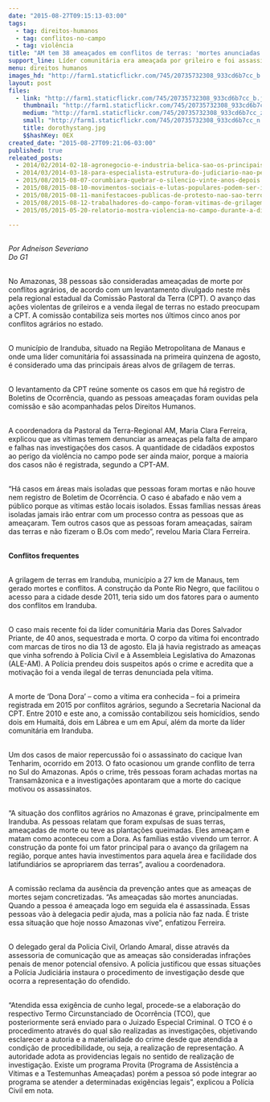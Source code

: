 ```yaml
---
date: "2015-08-27T09:15:13-03:00"
tags:
  - tag: direitos-humanos
  - tag: conflitos-no-campo
  - tag: violência
title: "AM tem 38 ameaçados em conflitos de terras: 'mortes anunciadas’, diz CPT"
support_line: Líder comunitária era ameaçada por grileiro e foi assassinada em Iranduba. Comissão Pastoral da Terra denuncia falta de proteção aos ameaçados.
menu: direitos humanos
images_hd: "http://farm1.staticflickr.com/745/20735732308_933cd6b7cc_b.jpg"
layout: post
files:
  - link: "http://farm1.staticflickr.com/745/20735732308_933cd6b7cc_b.jpg"
    thumbnail: "http://farm1.staticflickr.com/745/20735732308_933cd6b7cc_t.jpg"
    medium: "http://farm1.staticflickr.com/745/20735732308_933cd6b7cc_z.jpg"
    small: "http://farm1.staticflickr.com/745/20735732308_933cd6b7cc_n.jpg"
    title: dorothystang.jpg
    $$hashKey: 0EX
created_date: "2015-08-27T09:21:06-03:00"
published: true
releated_posts:
  - 2014/02/2014-02-18-agronegocio-e-industria-belica-sao-os-principais-doadores-de-moreira-e-heinze.md-e
  - 2014/03/2014-03-18-para-especialista-estrutura-do-judiciario-nao-permite-solucionar-conflitos-agrarios.md-e
  - 2015/08/2015-08-07-corumbiara-quebrar-o-silencio-vinte-anos-depois.md
  - 2015/08/2015-08-10-movimentos-sociais-e-lutas-populares-podem-ser-incluidos-em-lei-antiterrorismo.md
  - 2015/08/2015-08-11-manifestacoes-publicas-de-protesto-nao-sao-terrorismo.md
  - 2015/08/2015-08-12-trabalhadores-do-campo-foram-vitimas-de-grilagem-na-ditadura.md
  - 2015/05/2015-05-20-relatorio-mostra-violencia-no-campo-durante-a-ditadura-militar.md

---
```

<p><br />
<em>Por&nbsp;Adneison Severiano<br />
Do&nbsp;G1</em></p>

<p><br />
No Amazonas, 38 pessoas s&atilde;o consideradas amea&ccedil;adas de morte por conflitos agr&aacute;rios, de acordo com um levantamento divulgado neste m&ecirc;s pela regional estadual da Comiss&atilde;o Pastoral da Terra (CPT). O avan&ccedil;o das a&ccedil;&otilde;es violentas de grileiros e a venda ilegal de terras no estado preocupam a CPT. A comiss&atilde;o contabiliza seis mortes nos &uacute;ltimos cinco anos por conflitos agr&aacute;rios no estado.</p>

<p><br />
O munic&iacute;pio de Iranduba, situado na Regi&atilde;o Metropolitana de Manaus e onde uma l&iacute;der comunit&aacute;ria foi assassinada na primeira quinzena de agosto, &eacute; considerado uma das principais &aacute;reas alvos de grilagem de terras.</p>

<p><br />
O levantamento da CPT re&uacute;ne somente os casos em que h&aacute; registro de Boletins de Ocorr&ecirc;ncia, quando as pessoas amea&ccedil;adas foram ouvidas pela comiss&atilde;o e s&atilde;o acompanhadas pelos Direitos Humanos.</p>

<p><br />
A coordenadora da Pastoral da Terra-Regional AM, Maria Clara Ferreira, explicou que as v&iacute;timas temem denunciar as amea&ccedil;as pela falta de amparo e falhas nas investiga&ccedil;&otilde;es dos casos. A quantidade de cidad&atilde;os expostos ao perigo da viol&ecirc;ncia no campo pode ser ainda maior, porque a maioria dos casos n&atilde;o &eacute; registrada, segundo a CPT-AM.</p>

<p><br />
&ldquo;H&aacute; casos em &aacute;reas mais isoladas que pessoas foram mortas e n&atilde;o houve nem registro de Boletim de Ocorr&ecirc;ncia. O caso &eacute; abafado e n&atilde;o vem a p&uacute;blico porque as v&iacute;timas est&atilde;o locais isolados. Essas fam&iacute;lias nessas &aacute;reas isoladas jamais ir&atilde;o entrar com um processo contra as pessoas que as amea&ccedil;aram. Tem outros casos que as pessoas foram amea&ccedil;adas, sa&iacute;ram das terras e n&atilde;o fizeram o B.Os com medo&rdquo;, revelou Maria Clara Ferreira.</p>

<p><br />
<strong>Conflitos frequentes</strong></p>

<p><br />
A grilagem de terras em Iranduba, munic&iacute;pio a 27 km de Manaus, tem gerado mortes e conflitos. A constru&ccedil;&atilde;o da Ponte Rio Negro, que facilitou o acesso para a cidade desde 2011, teria sido um dos fatores para o aumento dos conflitos em Iranduba.</p>

<p><br />
O caso mais recente foi da l&iacute;der comunit&aacute;ria Maria das Dores Salvador Priante, de 40 anos, sequestrada e morta. O corpo da v&iacute;tima foi encontrado com marcas de tiros no dia 13 de agosto. Ela j&aacute; havia registrado as amea&ccedil;as que vinha sofrendo &agrave; Pol&iacute;cia Civil e &agrave; Assembleia Legislativa do Amazonas (ALE-AM). A Pol&iacute;cia prendeu dois suspeitos ap&oacute;s o crime e acredita que a motiva&ccedil;&atilde;o foi a venda ilegal de terras denunciada pela v&iacute;tima.</p>

<p><br />
A morte de &lsquo;Dona Dora&rsquo; &ndash; como a v&iacute;tima era conhecida &ndash; foi a primeira registrada em 2015 por conflitos agr&aacute;rios, segundo a Secretaria Nacional da CPT. Entre 2010 e este ano, a comiss&atilde;o contabilizou seis homic&iacute;dios, sendo dois em Humait&aacute;, dois em L&aacute;brea e um em Apu&iacute;, al&eacute;m da morte da l&iacute;der comunit&aacute;ria em Iranduba.</p>

<p><br />
Um dos casos de maior repercuss&atilde;o foi o assassinato do cacique Ivan Tenharim, ocorrido em 2013. O fato ocasionou um grande conflito de terra no Sul do Amazonas. Ap&oacute;s o crime, tr&ecirc;s pessoas foram achadas mortas na Transam&acirc;zonica e a investiga&ccedil;&otilde;es apontaram que a morte do cacique motivou os assassinatos.</p>

<p><br />
&ldquo;A situa&ccedil;&atilde;o dos conflitos agr&aacute;rios no Amazonas &eacute; grave, principalmente em Iranduba. As pessoas relatam que foram expulsas de suas terras, amea&ccedil;adas de morte ou teve as planta&ccedil;&otilde;es queimadas. Eles amea&ccedil;am e matam como aconteceu com a Dora. As fam&iacute;lias est&atilde;o vivendo um terror. A constru&ccedil;&atilde;o da ponte foi um fator principal para o avan&ccedil;o da grilagem na regi&atilde;o, porque antes havia investimentos para aquela &aacute;rea e facilidade dos latifundi&aacute;rios se apropriarem das terras&rdquo;, avaliou a coordenadora.</p>

<p><br />
A comiss&atilde;o reclama da aus&ecirc;ncia da preven&ccedil;&atilde;o antes que as amea&ccedil;as de mortes sejam concretizadas. &ldquo;As amea&ccedil;adas s&atilde;o mortes anunciadas. Quando a pessoa &eacute; amea&ccedil;ada logo em seguida ela &eacute; assassinada. Essas pessoas v&atilde;o &agrave; delegacia pedir ajuda, mas a pol&iacute;cia n&atilde;o faz nada. &Eacute; triste essa situa&ccedil;&atilde;o que hoje nosso Amazonas vive&rdquo;, enfatizou Ferreira.</p>

<p><br />
O delegado geral da Policia Civil, Orlando Amaral, disse atrav&eacute;s da assessoria de comunica&ccedil;&atilde;o que as amea&ccedil;as s&atilde;o consideradas infra&ccedil;&otilde;es penais de menor potencial ofensivo. A pol&iacute;cia justificou que essas situa&ccedil;&otilde;es a Pol&iacute;cia Judici&aacute;ria instaura o procedimento de investiga&ccedil;&atilde;o desde que ocorra a representa&ccedil;&atilde;o do ofendido.</p>

<p><br />
&ldquo;Atendida essa exig&ecirc;ncia de cunho legal, procede-se a elabora&ccedil;&atilde;o do respectivo Termo Circunstanciado de Ocorr&ecirc;ncia (TCO), que posteriormente ser&aacute; enviado para o Juizado Especial Criminal. O TCO &eacute; o procedimento atrav&eacute;s do qual s&atilde;o realizadas as investiga&ccedil;&otilde;es, objetivando esclarecer a autoria e a materialidade do crime desde que atendida a condi&ccedil;&atilde;o de procedibilidade, ou seja, a realiza&ccedil;&atilde;o de representa&ccedil;&atilde;o. A autoridade adota as providencias legais no sentido de realiza&ccedil;&atilde;o de investiga&ccedil;&atilde;o. Existe um programa Provita (Programa de Assist&ecirc;ncia a V&iacute;timas e a Testemunhas Amea&ccedil;adas) por&eacute;m a pessoa s&oacute; pode integrar ao programa se atender a determinadas exig&ecirc;ncias legais&rdquo;, explicou a Pol&iacute;cia Civil em nota.</p>
